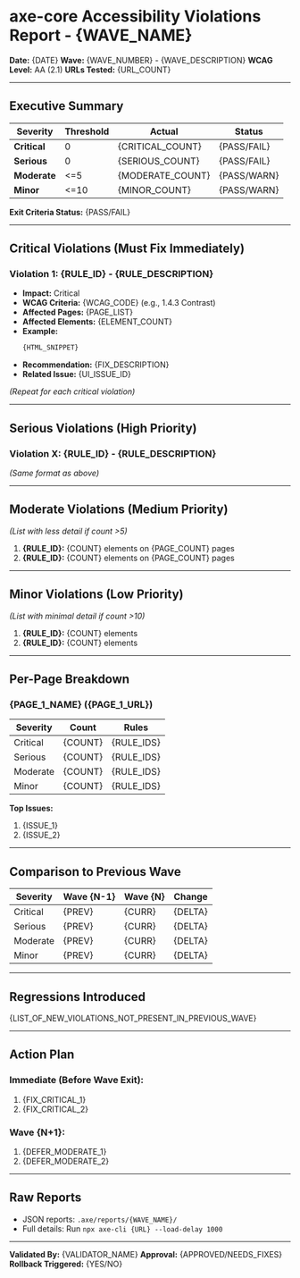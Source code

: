 # axe-core Accessibility Violations Report - {WAVE_NAME}

**Date:** {DATE}
**Wave:** {WAVE_NUMBER} - {WAVE_DESCRIPTION}
**WCAG Level:** AA (2.1)
**URLs Tested:** {URL_COUNT}

---

## Executive Summary

| Severity | Threshold | Actual | Status |
|----------|-----------|--------|--------|
| **Critical** | 0 | {CRITICAL_COUNT} | {PASS/FAIL} |
| **Serious** | 0 | {SERIOUS_COUNT} | {PASS/FAIL} |
| **Moderate** | <=5 | {MODERATE_COUNT} | {PASS/WARN} |
| **Minor** | <=10 | {MINOR_COUNT} | {PASS/WARN} |

**Exit Criteria Status:** {PASS/FAIL}

---

## Critical Violations (Must Fix Immediately)

### Violation 1: {RULE_ID} - {RULE_DESCRIPTION}

- **Impact:** Critical
- **WCAG Criteria:** {WCAG_CODE} (e.g., 1.4.3 Contrast)
- **Affected Pages:** {PAGE_LIST}
- **Affected Elements:** {ELEMENT_COUNT}
- **Example:**
  ```html
  {HTML_SNIPPET}
  ```
- **Recommendation:** {FIX_DESCRIPTION}
- **Related Issue:** {UI_ISSUE_ID}

*(Repeat for each critical violation)*

---

## Serious Violations (High Priority)

### Violation X: {RULE_ID} - {RULE_DESCRIPTION}

*(Same format as above)*

---

## Moderate Violations (Medium Priority)

*(List with less detail if count >5)*

1. **{RULE_ID}:** {COUNT} elements on {PAGE_COUNT} pages
2. **{RULE_ID}:** {COUNT} elements on {PAGE_COUNT} pages

---

## Minor Violations (Low Priority)

*(List with minimal detail if count >10)*

1. **{RULE_ID}:** {COUNT} elements
2. **{RULE_ID}:** {COUNT} elements

---

## Per-Page Breakdown

### {PAGE_1_NAME} ({PAGE_1_URL})

| Severity | Count | Rules |
|----------|-------|-------|
| Critical | {COUNT} | {RULE_IDS} |
| Serious | {COUNT} | {RULE_IDS} |
| Moderate | {COUNT} | {RULE_IDS} |
| Minor | {COUNT} | {RULE_IDS} |

**Top Issues:**
1. {ISSUE_1}
2. {ISSUE_2}

---

## Comparison to Previous Wave

| Severity | Wave {N-1} | Wave {N} | Change |
|----------|------------|----------|--------|
| Critical | {PREV} | {CURR} | {DELTA} |
| Serious | {PREV} | {CURR} | {DELTA} |
| Moderate | {PREV} | {CURR} | {DELTA} |
| Minor | {PREV} | {CURR} | {DELTA} |

---

## Regressions Introduced

{LIST_OF_NEW_VIOLATIONS_NOT_PRESENT_IN_PREVIOUS_WAVE}

---

## Action Plan

### Immediate (Before Wave Exit):
1. {FIX_CRITICAL_1}
2. {FIX_CRITICAL_2}

### Wave {N+1}:
1. {DEFER_MODERATE_1}
2. {DEFER_MODERATE_2}

---

## Raw Reports

- JSON reports: `.axe/reports/{WAVE_NAME}/`
- Full details: Run `npx axe-cli {URL} --load-delay 1000`

---

**Validated By:** {VALIDATOR_NAME}
**Approval:** {APPROVED/NEEDS_FIXES}
**Rollback Triggered:** {YES/NO}

